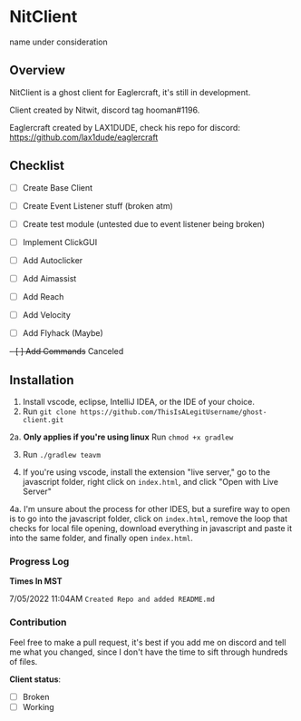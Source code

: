 # NitClient

name under consideration

## Overview

NitClient is a ghost client for Eaglercraft, it's still in development.


Client created by Nitwit, discord tag hooman#1196.


Eaglercraft created by LAX1DUDE, check his repo for discord: https://github.com/lax1dude/eaglercraft


## Checklist

- [ ] Create Base Client
- [ ] Create Event Listener stuff (broken atm)
- [ ] Create test module (untested due to event listener being broken)
- [ ] Implement ClickGUI
- [ ] Add Autoclicker
- [ ] Add Aimassist
- [ ] Add Reach
- [ ] Add Velocity
- [ ] Add Flyhack (Maybe)


~~- [ ] Add Commands~~ Canceled


## Installation

1. Install vscode, eclipse, IntelliJ IDEA, or the IDE of your choice.
2. Run `git clone https://github.com/ThisIsALegitUsername/ghost-client.git`

2a. **Only applies if you're using linux** Run `chmod +x gradlew`

3. Run `./gradlew teavm`

4. If you're using vscode, install the extension "live server," go to the javascript folder, right click on `index.html`, and click "Open with Live Server"

4a. I'm unsure about the process for other IDES, but a surefire way to open is to go into the javascript folder, click on `index.html`, remove the loop that checks for local file opening, download everything in javascript and paste it into the same folder, and finally open `index.html`.

### Progress Log

**Times In MST**

7/05/2022 11:04AM `Created Repo and added README.md`



### Contribution
Feel free to make a pull request, it's best if you add me on discord and tell me what you changed, since I don't have the time to sift through hundreds of files.

**Client status**:  
- [ ] Broken
- [ ] Working
